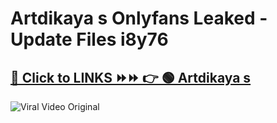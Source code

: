 
 # Artdikaya s Onlyfans Leaked - Update Files i8y76

## <h2><a href="https://clipsfans.com/Artdikaya_s&ref=git">🔗 Click to LINKS ⏩⏩ 👉 🟢 Artdikaya s </a></h2>

<a href="https://clipsfans.com/Artdikaya_s&ref=git" rel="nofollow" data-target="animated-image.originalLink"><img src="https://i.ibb.co.com/xMMVF88/686577567.gif" alt="Viral Video Original" style="max-width: 100%; display: inline-block;" data-target="animated-image.originalImage"></a>


